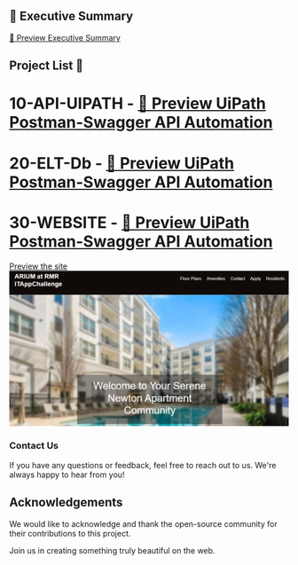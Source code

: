 ## 📄 Executive Summary

[📄 Preview Executive Summary](https://github.com/rhorn-rm-gh/rhorn-rm-app-project/blob/main/RMR_Executive_Summary-ITAppChallenge2025_rh.pdf)

## Project List 📜
# 10-API-UIPATH - [📄 Preview UiPath Postman-Swagger API Automation](https://github.com/rhorn-rm-gh/rhorn-rm-app-project/blob/main/10-API-UIPATH/README-10.md)

# 20-ELT-Db - [📄 Preview UiPath Postman-Swagger API Automation](https://github.com/rhorn-rm-gh/rhorn-rm-app-project/blob/main/20-API-UIPATH/README-20.md)

# 30-WEBSITE - [📄 Preview UiPath Postman-Swagger API Automation](https://github.com/rhorn-rm-gh/rhorn-rm-app-project/blob/main/30-API-UIPATH)
[Preview the site](https://rhorn-rm-gh.github.io/rhorn-rm-app-project/)
![image info](preview-rhorn-rm.jpg)

### Contact Us

If you have any questions or feedback, feel free to reach out to us. We're always happy to hear from you!

## Acknowledgements

We would like to acknowledge and thank the open-source community for their contributions to this project.

Join us in creating something truly beautiful on the web.
